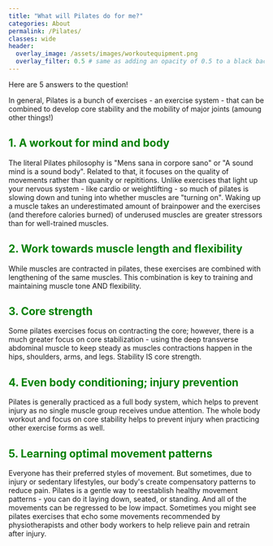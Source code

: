 ```yaml
---
title: "What will Pilates do for me?"
categories: About
permalink: /Pilates/
classes: wide
header:
  overlay_image: /assets/images/workoutequipment.png
  overlay_filter: 0.5 # same as adding an opacity of 0.5 to a black background
---
```


Here are 5 answers to the question!
 
In general, Pilates is a bunch of exercises - an exercise system - that can be combined to develop core stability and the mobility of major joints (amoung other things!)

<h2 style="color: green;">1. A workout for mind and body</h2> 
<p>The literal Pilates philosophy is "Mens sana in corpore sano" or "A sound mind is a sound body". Related to that, it focuses on the quality of movements rather than quanity or repititions. Unlike exercises that light up your nervous system - like cardio or weightlifting - so much of pilates is slowing down and tuning into whether muscles are "turning on". Waking up a muscle takes an underestimated amount of brainpower and the exercises (and therefore calories burned) of underused muscles are greater stressors than for well-trained muscles.</p> 

<h2 style="color: green;">2. Work towards muscle length and flexibility</h2>
<p>While muscles are contracted in pilates, these exercises are combined with lengthening of the same muscles. This combination is key to training and maintaining muscle tone AND flexibility.</p>

<h2 style="color: green;">3. Core strength</h2>
<p>Some pilates exercises focus on contracting the core; however, there is a much greater focus on core stabilization - using the deep transverse abdominal muscle to keep steady as muscles contractions happen in the hips, shoulders, arms, and legs. Stability IS core strength.</p>

<h2 style="color: green;">4. Even body conditioning; injury prevention</h2>
<p>Pilates is generally practiced as a full body system, which helps to prevent injury as no single muscle group receives undue attention. The whole body workout and focus on core stability helps to prevent injury when practicing other exercise forms as well.</p>

<h2 style="color: green;">5. Learning optimal movement patterns</h2>
<p>Everyone has their preferred styles of movement. But sometimes, due to injury or sedentary lifestyles, our body's create compensatory patterns to reduce pain. Pilates is a gentle way to reestablish healthy movement patterns - you can do it laying down, seated, or standing. And all of the movements can be regressed to be low impact. Sometimes you might see pilates exercises that echo some movements recommended by physiotherapists and other body workers to help relieve pain and retrain after injury.</p> 






